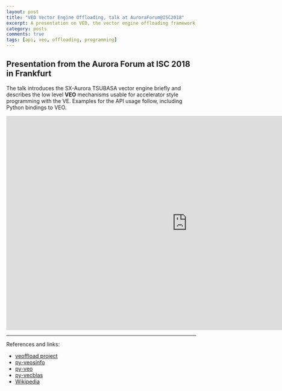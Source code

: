 ```yaml
---
layout: post
title: "VEO Vector Engine Offloading, talk at AuroraForum@ISC2018"
excerpt: A presentation on VEO, the vector engine offloading framework, introducing it's API.
category: posts
comments: true
tags: [api, veo, offloading, programming]
---
```


## Presentation from the Aurora Forum at ISC 2018 in Frankfurt

The talk introduces the SX-Aurora TSUBASA vector engine briefly and
describes the low level **VEO** mechanisms usable for accelerator
style programming with the VE. Examples for the API usage follow,
including Python bindings to VEO.

<iframe src="https://docs.google.com/presentation/d/e/2PACX-1vRwjJ3y-F-6uYdzzFtkF9PJcxAttqqUtCtywgHI8-6mQT5j1DqkJNS9FLLzjq2icjrSuWDBRIZnwXoR/embed?start=false&loop=false&delayms=10000" frameborder="0" width="960" height="569" allowfullscreen="true" mozallowfullscreen="true" webkitallowfullscreen="true">
</iframe>


---

References and links:

* [veoffload project](https://github.com/SX-Aurora/veoffload)
* [py-veosinfo](https://github.com/SX-Aurora/py-veosinfo)
* [py-veo](https://github.com/SX-Aurora/py-veo)
* [py-vecblas](https://github.com/SX-Aurora/py-vecblas)
* [Wikipedia](https://en.wikipedia.org/wiki/SX-Aurora_TSUBASA)
